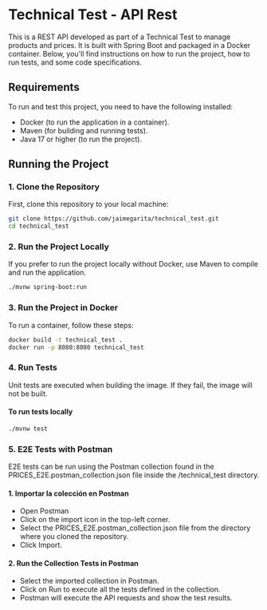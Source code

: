 # Technical Test - API Rest

This is a REST API developed as part of a Technical Test to manage products and prices. It is built with Spring Boot and packaged in a Docker container. Below, you'll find instructions on how to run the project, how to run tests, and some code specifications.

## Requirements

To run and test this project, you need to have the following installed:

- Docker (to run the application in a container).
- Maven (for building and running tests).
- Java 17 or higher (to run the project).

## Running the Project

### 1. Clone the Repository

First, clone this repository to your local machine:

```bash
git clone https://github.com/jaimegarita/technical_test.git
cd technical_test
```

### 2. Run the Project Locally
If you prefer to run the project locally without Docker, use Maven to compile and run the application.

```bash
./mvnw spring-boot:run
```

### 3. Run the Project in Docker
To run a container, follow these steps:

```bash
docker build -t technical_test .
docker run -p 8080:8080 technical_test
```

### 4. Run Tests

Unit tests are executed when building the image. If they fail, the image will not be built.

#### To run tests locally

 ```bash
./mvnw test
```

### 5. E2E Tests with Postman

E2E tests can be run using the Postman collection found in the PRICES_E2E.postman_collection.json file inside the /technical_test directory.

#### 1. Importar la colección en Postman

- Open Postman
- Click on the import icon in the top-left corner.
- Select the PRICES_E2E.postman_collection.json file from the directory where you cloned the repository.
- Click Import.

#### 2. Run the Collection Tests in Postman
- Select the imported collection in Postman.
- Click on Run to execute all the tests defined in the collection.
- Postman will execute the API requests and show the test results.